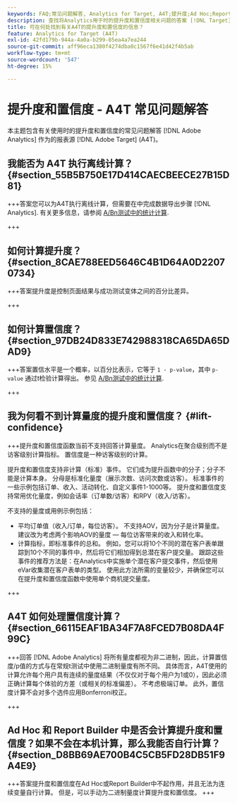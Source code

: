 ```yaml
---
keywords: FAQ;常见问题解答, Analytics for Target, A4T;提升度;Ad Hoc;Report Builder;置信度
description: 查找将Analytics用于时的提升度和置信度相关问题的答案 [!DNL Target] (A4T)。 A4T允许您将Analytics报表用于 [!DNL Target] 活动。
title: 可在何处找到有关A4T的提升度和置信度的信息？
feature: Analytics for Target (A4T)
exl-id: 42fd179b-944a-4a0a-b299-85ea4a7ea244
source-git-commit: aff96eca1380f4274dba0c1567f6e41d42f4b5ab
workflow-type: tm+mt
source-wordcount: '547'
ht-degree: 15%

---
```


# 提升度和置信度 - A4T 常见问题解答

本主题包含有关使用时的提升度和置信度的常见问题解答 [!DNL Adobe Analytics] 作为的报表源 [!DNL Adobe Target] (A4T)。

## 我能否为 A4T 执行离线计算？ {#section_55B5B750E17D414CAECBEECE27B15D81}

+++答案您可以为A4T执行离线计算，但需要在中完成数据导出步骤 [!DNL Analytics]. 有关更多信息，请参阅 [A/Bn测试中的统计计算](/help/main/c-reports/statistical-methodology/statistical-calculations.md).

+++

## 如何计算提升度？ {#section_8CAE788EED5646C4B1D64A0D22070734}

+++答案提升度是控制页面结果与成功测试变体之间的百分比差异。

+++

## 如何计算置信度？ {#section_97DB24D833E742988318CA65DA65DAD9}

+++答案置信水平是一个概率，以百分比表示，它等于 `1 - p-value`，其中 `p-value` 通过t检验计算得出。 参见 [A/Bn测试中的统计计算](/help/main/c-reports/statistical-methodology/statistical-calculations.md).

+++

## 我为何看不到计算量度的提升度和置信度？ {#lift-confidence}

+++提升度和置信度函数当前不支持回答计算量度。 Analytics在聚合级别而不是访客级别计算指标。 置信度是一种访客级别的计算。

提升度和置信度支持非计算（标准）事件。 它们成为提升函数中的分子；分子不能是计算本身。 分母是标准化量度（展示次数、访问次数或访客）。 标准事件的一些示例包括订单、收入、活动转化、自定义事件1-1000等。 提升度和置信度支持常用优化量度，例如会话率（订单数/访客）和RPV（收入/访客）。

不支持的量度或用例示例包括：

* 平均订单值（收入/订单，每位访客）。 不支持AOV，因为分子是计算量度。 建议改为考虑两个影响AOV的量度 — 每位访客带来的收入和转化率。
* 计算指标，即标准事件的总和。 例如，您可以将10个不同的潜在客户表单跟踪到10个不同的事件中，然后将它们相加得到总潜在客户提交量。 跟踪这些事件的推荐方法是：在Analytics中实施单个潜在客户提交事件，然后使用eVar收集潜在客户表单的类型。 使用此方法所需的变量较少，并确保您可以在提升度和置信度函数中使用单个商机提交量度。

+++

## A4T 如何处理置信度计算？ {#section_66115EAF1BA34F7A8FCED7B08DA4F99C}

+++回答
[!DNL Adobe Analytics] 将所有量度都视为非二进制，因此，计算置信度/p值的方式与在常规t测试中使用二进制量度有所不同。 具体而言，A4T使用的计算允许每个用户具有连续的量度结果（不仅仅对于每个用户为1或0），因此必须正确计算每个体验的方差（或相关的标准偏差）。 不考虑极端订单。 此外，置信度计算不会对多个选件应用Bonferroni校正。

+++

## Ad Hoc 和 Report Builder 中是否会计算提升度和置信度？如果不会在本机计算，那么我能否自行计算？ {#section_D8BB69AE700B4C5CB5FD28DB51F9A4E9}

+++答案提升度和置信度在Ad Hoc或Report Builder中不起作用，并且无法为连续变量自行计算。 但是，可以手动为二进制量度计算提升度和置信度。
+++
